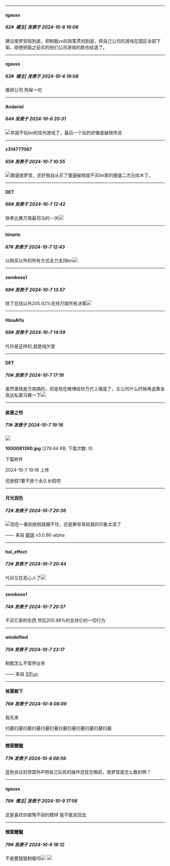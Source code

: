 ﻿
*****

####  rgauss  
##### 62#         楼主| 发表于 2024-10-6 19:08

建议南梦宫刚到底，把制裁xx的政策贯彻到底，把自己公司的游戏在国区全部下架。顺便把我之前买的他们公司游戏的款也给退了。

*****

####  rgauss  
##### 63#         楼主| 发表于 2024-10-6 19:08

傻卵公司 狗屎一坨


*****

####  Andariel  
##### 64#       发表于 2024-10-6 20:31

<img src="https://static.saraba1st.com/image/smiley/face2017/067.png" referrerpolicy="no-referrer">早就不玩bn的任何游戏了，最后一个玩的好像是破晓传说


*****

####  z314777067  
##### 65#       发表于 2024-10-7 10:55

<img src="https://static.saraba1st.com/image/smiley/face2017/067.png" referrerpolicy="no-referrer">傻逼南梦宫，还好我自从买了傻逼破晓就不买bn家的傻逼二次元给木了。


*****

####  DET  
##### 66#       发表于 2024-10-7 12:42

铁拳比赛万南最司马的一次<img src="https://static.saraba1st.com/image/smiley/face2017/166.png" referrerpolicy="no-referrer">

*****

####  hinarin  
##### 67#       发表于 2024-10-7 12:43

以购买以外的所有方式全力支持bn<img src="https://static.saraba1st.com/image/smiley/face2017/056.gif" referrerpolicy="no-referrer">


*****

####  zeroboss1  
##### 68#       发表于 2024-10-7 13:57

除了花钱以外205.92%支持万南所有决策<img src="https://static.saraba1st.com/image/smiley/face2017/065.png" referrerpolicy="no-referrer">


*****

####  HinaAl1s  
##### 69#       发表于 2024-10-7 14:59

代孙是这样的,就是纯欠爱


*****

####  DET  
##### 70#       发表于 2024-10-7 17:19

虽然事情是万南搞的，但是现在微博给你万代上强度了，主公司什么时候再送黄金高达私密马赛一下<img src="https://static.saraba1st.com/image/smiley/face2017/220.png" referrerpolicy="no-referrer">


*****

####  疯褒之伶  
##### 71#       发表于 2024-10-7 19:16

<img src="https://img.saraba1st.com/forum/202410/07/191615c9eu8vigls6iuug9.jpg" referrerpolicy="no-referrer">

<strong>1000081390.jpg</strong> (279.44 KB, 下载次数: 0)

下载附件

2024-10-7 19:16 上传

还放假?要不放个永久长假吧


*****

####  月光润色  
##### 72#       发表于 2024-10-7 20:36

<img src="https://static.saraba1st.com/image/smiley/face2017/067.png" referrerpolicy="no-referrer">现在一看到放假就绷不住，还是翀哥哥给我的印象太深了

—— 来自 [鹅球](https://www.pgyer.com/xfPejhuq) v3.0.86-alpha


*****

####  hol_effect  
##### 73#       发表于 2024-10-7 20:44

代孙又在恶心人了<img src="https://static.saraba1st.com/image/smiley/face2017/124.png" referrerpolicy="no-referrer">


*****

####  zeroboss1  
##### 74#       发表于 2024-10-7 20:57

不买它家的东西 然后205.98%的支持它的一切行为


*****

####  windsflied  
##### 75#       发表于 2024-10-7 23:17

制裁怎么不暂停业务

—— 来自 [S1Fun](https://s1fun.koalcat.com)


*****

####  格雷殿下  
##### 76#       发表于 2024-10-8 08:09

我先来

扫墓扫墓扫墓扫墓扫墓扫墓扫墓扫墓扫墓扫墓扫墓扫墓


*****

####  煙雲靉靆  
##### 77#       发表于 2024-10-8 08:56

蓝色协议封禁国外IP把自己玩死的操作还犹在眼前，南梦宫是怎么敢的啊？


*****

####  rgauss  
##### 78#         楼主| 发表于 2024-10-9 17:56

还是喜欢你桀骜不驯的模样 能不能变回去


*****

####  煙雲靉靆  
##### 79#       发表于 2024-10-9 18:12

不是要狠狠制裁吗<img src="https://static.saraba1st.com/image/smiley/face2017/010.png" referrerpolicy="no-referrer">
<img src="https://p.sda1.dev/19/c870061814782bb8f05832a2b183d9bb/image.jpg" referrerpolicy="no-referrer">

